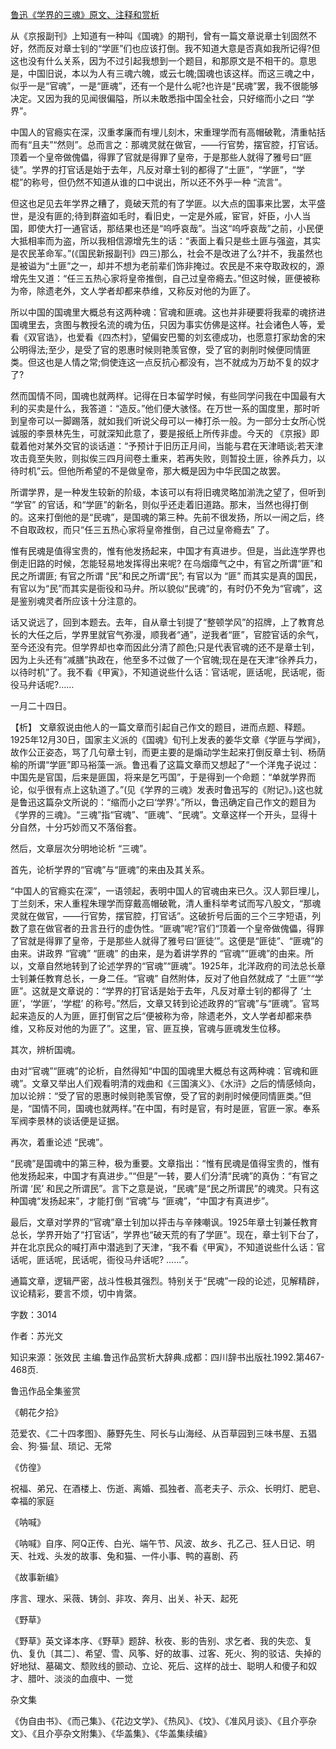 [鲁迅《学界的三魂》原文、注释和赏析](https://www.vrrw.net/wx/9556.html)

从《京报副刊》上知道有一种叫《国魂》的期刊，曾有一篇文章说章士钊固然不好，然而反对章士钊的“学匪”们也应该打倒。我不知道大意是否真如我所记得?但这也没有什么关系，因为不过引起我想到一个题目，和那原文是不相干的。意思是，中国旧说，本以为人有三魂六魄，或云七魄;国魂也该这样。而这三魂之中，似乎一是“官魂”，一是“匪魂”，还有一个是什么呢?也许是“民魂”罢，我不很能够决定。又因为我的见闻很偏隘，所以未敢悉指中国全社会，只好缩而小之曰 “学界”。

中国人的官瘾实在深，汉重孝廉而有埋儿刻木，宋重理学而有高帽破靴，清重帖括而有“且夫”“然则”。总而言之：那魂灵就在做官，——行官势，摆官腔，打官话。顶着一个皇帝做傀儡，得罪了官就是得罪了皇帝，于是那些人就得了雅号曰“匪徒”。学界的打官话是始于去年，凡反对章士钊的都得了“土匪”，“学匪”，“学棍”的称号，但仍然不知道从谁的口中说出，所以还不外乎一种 “流言”。

但这也足见去年学界之糟了，竟破天荒的有了学匪。以大点的国事来比罢，太平盛世，是没有匪的;待到群盗如毛时，看旧史，一定是外戚，宦官，奸臣，小人当国，即使大打一通官话，那结果也还是“呜呼哀哉”。当这“呜呼哀哉”之前，小民便大抵相率而为盗，所以我相信源增先生的话：“表面上看只是些土匪与强盗，其实是农民革命军。”(《国民新报副刊》四三)那么，社会不是改进了么?并不，我虽然也是被谥为“土匪”之一，却并不想为老前辈们饰非掩过。农民是不来夺取政权的，源增先生又道：“任三五热心家将皇帝推倒，自己过皇帝瘾去。”但这时候，匪便被称为帝，除遗老外，文人学者却都来恭维，又称反对他的为匪了。

所以中国的国魂里大概总有这两种魂：官魂和匪魂。这也并非硬要将我辈的魂挤进国魂里去，贪图与教授名流的魂为伍，只因为事实仿佛是这样。社会诸色人等，爱看《双官诰》，也爱看《四杰村》，望偏安巴蜀的刘玄德成功，也愿意打家劫舍的宋公明得法;至少，是受了官的恩惠时候则艳羡官僚，受了官的剥削时候便同情匪类。但这也是人情之常;倘使连这一点反抗心都没有，岂不就成为万劫不复的奴才了?

然而国情不同，国魂也就两样。记得在日本留学时候，有些同学问我在中国最有大利的买卖是什么，我答道：“造反。”他们便大骇怪。在万世一系的国度里，那时听到皇帝可以一脚踢落，就如我们听说父母可以一棒打杀一般。为一部分士女所心悦诚服的李景林先生，可就深知此意了，要是报纸上所传非虚。今天的 《京报》即载着他对某外交官的谈话道：“予预计于旧历正月间，当能与君在天津晤谈;若天津攻击竟至失败，则拟俟三四月间卷土重来，若再失败，则暂投土匪，徐养兵力，以待时机”云。但他所希望的不是做皇帝，那大概是因为中华民国之故罢。

所谓学界，是一种发生较新的阶级，本该可以有将旧魂灵略加湔洗之望了，但听到 “学官” 的官话，和“学匪”的新名，则似乎还走着旧道路。那末，当然也得打倒的。这来打倒他的是“民魂”，是国魂的第三种。先前不很发扬，所以一闹之后，终不自取政权，而只“任三五热心家将皇帝推倒，自己过皇帝瘾去” 了。

惟有民魂是值得宝贵的，惟有他发扬起来，中国才有真进步。但是，当此连学界也倒走旧路的时候，怎能轻易地发挥得出来呢? 在乌烟瘴气之中，有官之所谓“匪”和民之所谓匪; 有官之所谓 “民”和民之所谓“民”; 有官以为 “匪” 而其实是真的国民，有官以为“民”而其实是衙役和马弁。所以貌似“民魂”的，有时仍不免为“官魂”，这是鉴别魂灵者所应该十分注意的。

话又说远了，回到本题去。去年，自从章士钊提了“整顿学风”的招牌，上了教育总长的大任之后，学界里就官气弥漫，顺我者“通”，逆我者“匪”，官腔官话的余气，至今还没有完。但学界却也幸而因此分清了颜色;只是代表官魂的还不是章士钊，因为上头还有“减膳”执政在，他至多不过做了一个官魄;现在是在天津“徐养兵力，以待时机”了。我不看《甲寅》，不知道说些什么话：官话呢，匪话呢，民话呢，衙役马弁话呢?……

一月二十四日。



【析】 文章叙说由他人的一篇文章而引起自己作文的题目，进而点题、释题。1925年12月30日，国家主义派的《国魂》旬刊上发表的姜华文章《学匪与学阀》，故作公正姿态，骂了几句章士钊，而更主要的是煽动学生起来打倒反章士钊、杨荫榆的所谓“学匪”即马裕藻一派。鲁迅看了这篇文章而又想起了“一个洋鬼子说过：中国先是官国，后来是匪国，将来是乞丐国”，于是得到一个命题：“单就学界而论，似乎很有点上这轨道了。”(见《学界的三魂》发表时鲁迅写的《附记》。)这也就是鲁迅这篇杂文所说的：“缩而小之曰‘学界’。”所以，鲁迅确定自己作文的题目为《学界的三魂》。“三魂”指“官魂”、“匪魂”、“民魂”。文章这样一个开头，显得十分自然，十分巧妙而又不落俗套。

然后，文章层次分明地论析 “三魂”。

首先，论析学界的“官魂”与“匪魂”的来由及其关系。

“中国人的官瘾实在深”，一语领起，表明中国人的官魂由来已久。汉人郭巨埋儿，丁兰刻禾，宋人重程朱理学而穿戴高帽破靴，清人重科举考试而写八股文，“那魂灵就在做官，——行官势，摆官腔，打官话”。这破折号后面的三个三字短语，列数了意在做官者的丑言丑行的虚伪性。“匪魂”呢?官们“顶着一个皇帝做傀儡，得罪了官就是得罪了皇帝，于是那些人就得了雅号曰‘匪徒’”。这便是“匪徒”、“匪魂”的由来。讲政界 “官魂” “匪魂” 的由来，是为着讲学界的 “官魂”“匪魂”的由来。所以，文章自然地转到了论述学界的“官魂”“匪魂”。1925年，北洋政府的司法总长章士钊兼任教育总长，一身二任。“官魂” 自然附体，反对了他自然就成了 “土匪”“学匪”。这就是文章说的：“学界的打官话是始于去年，凡反对章士钊的都得了 ‘土匪’，‘学匪’，‘学棍’ 的称号。”然后，文章又转到论述政界的“官魂”与“匪魂”。官骂起来造反的人为匪，匪打倒官之后“便被称为帝，除遗老外，文人学者却都来恭维，又称反对他的为匪了”。这里，官、匪互换，官魂与匪魂发生位移。

其次，辨析国魂。

由对“官魂”“匪魂”的论析，自然得知“中国的国魂里大概总有这两种魂：官魂和匪魂”。文章又举出人们观看明清的戏曲和《三国演义》、《水浒》之后的情感倾向，加以论辨：“受了官的恩惠时候则艳羡官僚，受了官的剥削时候便同情匪类。”但是，“国情不同，国魂也就两样。”在中国，有时是官，有时是匪，官匪一家。奉系军阀李景林的谈话便是证据。

再次，着重论述 “民魂”。

“民魂”是国魂中的第三种，极为重要。文章指出：“惟有民魂是值得宝贵的，惟有他发扬起来，中国才有真进步。”“但是”一转，要人们分清“民魂”的真伪：“有官之所谓 ‘民’ 和民之所谓民”。言下之意是说，“民魂”是“民之所谓民”的魂灵。只有这种国魂“发扬起来”，才能打倒 “官魂”与 “匪魂”，“中国才有真进步”。

最后，文章对学界的“官魂”章士钊加以抨击与辛辣嘲讽。1925年章士钊兼任教育总长，学界开始了“打官话”，学界也“破天荒的有了学匪”。现在，章士钊下台了，并在北京民众的喊打声中潜逃到了天津，“我不看《甲寅》，不知道说些什么话：官话呢，匪话呢，民话呢，衙役马弁话呢? ……”。

通篇文章，逻辑严密，战斗性极其强烈。特别关于“民魂”一段的论述，见解精辟，议论精彩，要言不烦，切中肯綮。

字数：3014

作者：苏光文

知识来源：张效民 主编.鲁迅作品赏析大辞典.成都：四川辞书出版社.1992.第467-468页.

鲁迅作品全集鉴赏

《朝花夕拾》

范爱农、《二十四孝图》、藤野先生、阿长与山海经、从百草园到三味书屋、五猖会、狗·猫·鼠、琐记、无常

《仿徨》

祝福、弟兄、在酒楼上、伤逝、离婚、孤独者、高老夫子、示众、长明灯、肥皂、幸福的家庭

《呐喊》

《呐喊》自序、阿Q正传、白光、端午节、风波、故乡、孔乙己、狂人日记、明天、社戏、头发的故事、兔和猫、一件小事、鸭的喜剧、药

《故事新编》

序言、理水、采薇、铸剑、非攻、奔月、出关、补天、起死

《野草》

《野草》英文译本序、《野草》题辞、秋夜、影的告别、求乞者、我的失恋、复仇、复仇〔其二〕、希望、雪、风筝、好的故事、过客、死火、狗的驳诘、失掉的好地狱、墓碣文、颓败线的颤动、立论、死后、这样的战士、聪明人和傻子和奴才、腊叶、淡淡的血痕中、一觉

杂文集

《伪自由书》、《而己集》、《花边文学》、《热风》、《坟》、《准风月谈》、《且介亭杂文》、《且介亭杂文附集》、《华盖集》、《华盖集续编》

